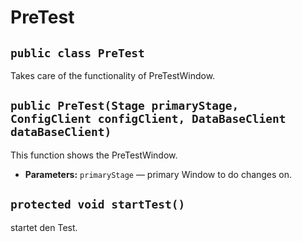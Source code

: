 # PreTest


## `public class PreTest`

Takes care of the functionality of PreTestWindow.

## `public PreTest(Stage primaryStage, ConfigClient configClient, DataBaseClient dataBaseClient)`

This function shows the PreTestWindow.

 * **Parameters:** `primaryStage` — primary Window to do changes on.

## `protected void startTest()`

startet den Test.
